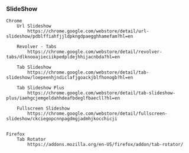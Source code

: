### SlideShow
	Chrome 
		Url Slideshow
			https://chrome.google.com/webstore/detail/url-slideshow/pdblffiahfjjldpkngdpaegghhamefam?hl=en

		Revolver - Tabs
			https://chrome.google.com/webstore/detail/revolver-tabs/dlknooajieciikpedpldejhhijacnbda?hl=en
			
		Tab Slideshow
			https://chrome.google.com/webstore/detail/tab-slideshow/loepeenhjndiclafjgoackjblfhonogb?hl=en
		
		Tab Slideshow Plus
			https://chrome.google.com/webstore/detail/tab-slideshow-plus/iaehgcjemgeldahhdeafbdeglfbaecll?hl=en

		Fullscreen Slideshow
			https://chrome.google.com/webstore/detail/fullscreen-slideshow/ckciegopcnnpagdmgjadmhjkocchicji


	Firefox
		Tab Rotator
			https://addons.mozilla.org/en-US/firefox/addon/tab-rotator/
